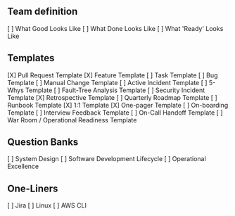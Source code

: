 ## Team definition
[ ] What Good Looks Like
[ ] What Done Looks Like
[ ] What 'Ready' Looks Like

## Templates
[X] Pull Request Template
[X] Feature Template
[ ] Task Template
[ ] Bug Template
[ ] Manual Change Template
[ ] Active Incident Template
[ ] 5-Whys Template
[ ] Fault-Tree Analysis Template
[ ] Security Incident Template
[X] Retrospective Template
[ ] Quarterly Roadmap Template
[ ] Runbook Template
[X] 1:1 Template
[X] One-pager Template
[ ] On-boarding Template
[ ] Interview Feedback Template
[ ] On-Call Handoff Template
[ ] War Room / Operational Readiness Template

## Question Banks
[ ] System Design
[ ] Software Development Lifecycle
[ ] Operational Excellence

## One-Liners
[ ] Jira
[ ] Linux
[ ] AWS CLI
